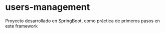 # users-management
Proyecto desarrollado en SpringBoot, como práctica de primeros pasos en este framework
